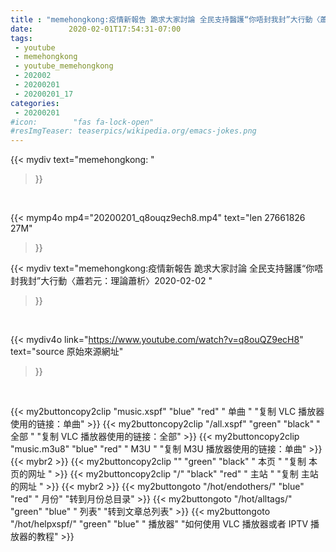 ```yaml
---
title : "memehongkong:疫情新報告 跪求大家討論 全民支持醫護“你唔封我封”大行動〈蕭若元：理論蕭析〉2020-02-02 "
date:        2020-02-01T17:54:31-07:00
tags:
 - youtube
 - memehongkong
 - youtube_memehongkong
 - 202002
 - 20200201
 - 20200201_17
categories:
 - 20200201
#icon:        "fas fa-lock-open"
#resImgTeaser: teaserpics/wikipedia.org/emacs-jokes.png
---
```


{{< mydiv text="memehongkong: "
>}}
<br>


{{< mymp4o mp4="20200201_q8ouqz9ech8.mp4"
text="len 27661826    27M"
>}}


{{< mydiv text="memehongkong:疫情新報告 跪求大家討論 全民支持醫護“你唔封我封”大行動〈蕭若元：理論蕭析〉2020-02-02 "
>}}
<br>

{{< mydiv4o link="https://www.youtube.com/watch?v=q8ouQZ9ecH8"
text="source 原始來源網址"
>}}


<br>



{{< my2buttoncopy2clip "music.xspf"        "blue"   "red"    " 单曲 "  "复制 VLC 播放器使用的链接：单曲" >}} {{< my2buttoncopy2clip "/all.xspf"         "green"  "black"  " 全部 "  "复制 VLC 播放器使用的链接：全部" >}} {{< my2buttoncopy2clip "music.m3u8"        "blue"   "red"    " M3U  "    "复制 M3U 播放器使用的链接：单曲" >}} {{< mybr2 >}} {{< my2buttoncopy2clip ""                  "green"  "black"  " 本页 "    "复制 本页的网址 " >}} {{< my2buttoncopy2clip "/"                 "black"  "red"    " 主站 "    "复制 主站的网址 " >}} {{< mybr2 >}} {{< my2buttongoto      "/hot/endothers/"   "blue"   "red"    " 月份"   "转到月份总目录" >}} {{< my2buttongoto      "/hot/alltags/"     "green"  "blue"   " 列表"   "转到文章总列表" >}} {{< my2buttongoto      "/hot/helpxspf/"    "green"  "blue"   " 播放器" "如何使用 VLC 播放器或者 IPTV 播放器的教程" >}} 
